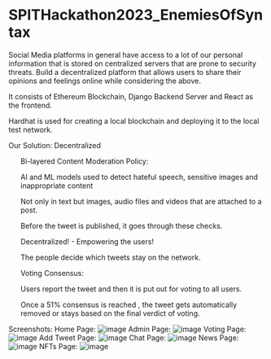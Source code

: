 # SPITHackathon2023_EnemiesOfSyntax
Social Media platforms in general have access to a lot of our personal information that is stored on centralized servers that are prone to security threats. Build a decentralized platform that allows users to share their opinions and feelings online while considering the above.

It consists of Ethereum Blockchain, Django Backend Server and React as the frontend.

Hardhat is used for creating a local blockchain and deploying it to the local test network.

Our Solution:
Decentralized
<ul>Bi-layered Content Moderation Policy:</ul>
<ul>AI and ML models used to detect hateful speech, sensitive images and inappropriate content</ul>
<ul>Not only in text but images, audio files and videos that are attached to a post.</ul>
<ul>Before the tweet is published, it goes through these checks.</ul>
<ul>Decentralized! - Empowering the users!</ul>
<ul>The people decide which tweets stay on the network.</ul>
<ul>Voting Consensus:</ul>
<ul>Users report the tweet and then it is put out for voting to all users.</ul>
<ul>Once a 51% consensus is reached , the tweet gets automatically removed or stays based on the final verdict of voting.</ul>

Screenshots:
Home Page:
![image](https://user-images.githubusercontent.com/52329525/216803382-b9be8a56-c34b-4757-a142-f05d2abaf8ec.png)
Admin Page:
![image](https://user-images.githubusercontent.com/52329525/216803389-b4b584dd-3435-4d8a-abb3-9d676b00bb61.png)
Voting Page:
![image](https://user-images.githubusercontent.com/52329525/216803399-8276e17e-113d-45d8-a631-174c10f0dd09.png)
Add Tweet Page:
![image](https://user-images.githubusercontent.com/52329525/216803605-42e3983d-0191-44d2-876d-af7ef5514da1.png)
Chat Page:
![image](https://user-images.githubusercontent.com/52329525/216803407-d4042e35-774d-442f-966c-7558dd86a222.png)
News Page:
![image](https://user-images.githubusercontent.com/52329525/216803414-afab688d-481c-4076-b850-b882a1042800.png)
NFTs Page:
![image](https://user-images.githubusercontent.com/52329525/216803417-9e8d288b-7fc7-4a16-9deb-0a14a189e711.png)
